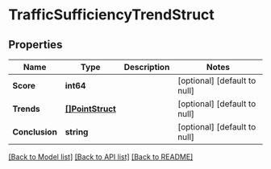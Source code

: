 # TrafficSufficiencyTrendStruct

## Properties
Name | Type | Description | Notes
------------ | ------------- | ------------- | -------------
**Score** | **int64** |  | [optional] [default to null]
**Trends** | [**[]PointStruct**](point_struct.md) |  | [optional] [default to null]
**Conclusion** | **string** |  | [optional] [default to null]

[[Back to Model list]](../README.md#documentation-for-models) [[Back to API list]](../README.md#documentation-for-api-endpoints) [[Back to README]](../README.md)


